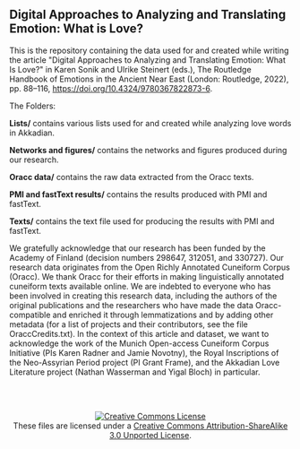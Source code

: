 ## Digital Approaches to Analyzing and Translating Emotion: What is Love?

This is the repository containing the data used for and created while writing the article "Digital Approaches to Analyzing and Translating Emotion: What Is Love?" in Karen Sonik and Ulrike Steinert (eds.), The Routledge Handbook of Emotions in the Ancient Near East (London: Routledge, 2022), pp. 88–116, https://doi.org/10.4324/9780367822873-6.

The Folders:

<b>Lists/</b> contains various lists used for and created while analyzing love words in Akkadian.

<b>Networks and figures/</b> contains the networks and figures produced during our research.

<b>Oracc data/</b> contains the raw data extracted from the Oracc texts.

<b>PMI and fastText results/</b> contains the results produced with PMI and fastText.

<b>Texts/</b> contains the text file used for producing the results with PMI and fastText.

We gratefully acknowledge that our research has been funded by the Academy of Finland (decision numbers 298647, 312051, and 330727). Our research data originates from the Open Richly Annotated Cuneiform Corpus (Oracc). We thank Oracc for their efforts in making linguistically annotated cuneiform texts available online. We are indebted to everyone who has been involved in creating this research data, including the authors of the original publications and the researchers who have made the data Oracc-compatible and enriched it through lemmatizations and by adding other metadata (for a list of projects and their contributors, see the file OraccCredits.txt). In the context of this article and dataset, we want to acknowledge the work of the Munich Open-access Cuneiform Corpus Initiative (PIs Karen Radner and Jamie Novotny), the Royal Inscriptions of the Neo-Assyrian Period project (PI Grant Frame), and the Akkadian Love Literature project (Nathan Wasserman and Yigal Bloch) in particular. 

<br><br>

<p align="center">
<a rel="license" href="http://creativecommons.org/licenses/by-sa/3.0/"><img alt="Creative Commons License" style="border-width:0" src="https://i.creativecommons.org/l/by-sa/3.0/88x31.png" /></a><br />These files are licensed under a <a rel="license" href="http://creativecommons.org/licenses/by-sa/3.0/">Creative Commons Attribution-ShareAlike 3.0 Unported License</a>.</p>
